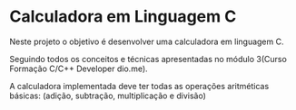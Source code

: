 # Calculadora em Linguagem C

Neste projeto o objetivo é desenvolver uma calculadora em linguagem C.

Seguindo todos os conceitos e técnicas apresentadas no módulo 3(Curso Formação C/C++ Developer dio.me).

A calculadora implementada deve ter todas as operações aritméticas básicas: (adição, subtração, multiplicação e divisão)
